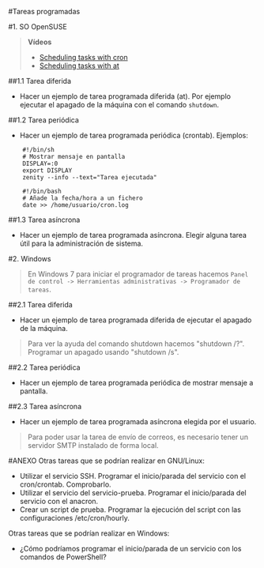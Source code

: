 
#Tareas programadas

#1. SO OpenSUSE

> **Vídeos**
>
> * [Scheduling tasks with cron](https://www.youtube.com/embed/yBkJQKinZKY)
> * [Scheduling tasks with at](https://www.youtube.com/embed/cf-oUCobxiM?list=UUFFLP0dKesrKWccYscdAr9A)
>

##1.1 Tarea diferida

* Hacer un ejemplo de tarea programada diferida (at). Por ejemplo ejecutar 
el apagado de la máquina con el comando `shutdown`.

##1.2 Tarea periódica

* Hacer un ejemplo de tarea programada periódica (crontab). Ejemplos:

```
    #!/bin/sh
    # Mostrar mensaje en pantalla
    DISPLAY=:0
    export DISPLAY
    zenity --info --text="Tarea ejecutada"
```

```
    #!/bin/bash
    # Añade la fecha/hora a un fichero
    date >> /home/usuario/cron.log
```

##1.3 Tarea asíncrona

* Hacer un ejemplo de tarea programada asíncrona. Elegir alguna tarea útil para la administración de sistema.

#2. Windows

> En Windows 7 para iniciar el programador de tareas hacemos 
`Panel de control -> Herramientas administrativas -> Programador de tareas`.

##2.1 Tarea diferida
* Hacer un ejemplo de tarea programada diferida de ejecutar el apagado de la máquina. 

> Para ver la ayuda del comando shutdown hacemos "shutdown /?". 
> Programar un apagado usando "shutdown /s".

##2.2 Tarea periódica
* Hacer un ejemplo de tarea programada periódica de mostrar mensaje a pantalla.

##2.3 Tarea asíncrona
* Hacer un ejemplo de tarea programada asíncrona elegida por el usuario.

> Para poder usar la tarea de envío de correos, es necesario tener un servidor SMTP instalado de forma local.

#ANEXO
Otras tareas que se podrían realizar en GNU/Linux:
* Utilizar el servicio SSH. Programar el inicio/parada del servicio con el cron/crontab. Comprobarlo.
* Utilizar el servicio del servicio-prueba. Programar el inicio/parada del servicio con el anacron.
* Crear un script de prueba. Programar la ejecución del script con las configuraciones /etc/cron/hourly.

Otras tareas que se podrían realizar en Windows:
* ¿Cómo podríamos programar el inicio/parada de un servicio con los comandos de PowerShell?

